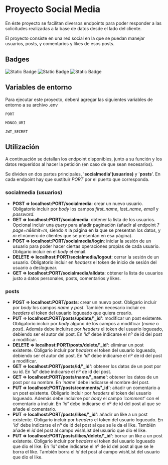 # Proyecto Social Media

En éste proyecto se facilitan diversos endpoints para poder responder a las solicitudes realizadas a la base de datos desde el lado del cliente.

El proyecto consiste en una red social en la que se puedan manejar usuarios, posts, y comentarios y likes de esos posts.

## Badges

![Static Badge](https://img.shields.io/badge/node.js-green)
![Static Badge](https://img.shields.io/badge/Mongoose-8.0.4-red)
![Static Badge](https://img.shields.io/badge/Express-4.18.2-blue)

## Variables de entorno

Para ejecutar este proyecto, deberá agregar las siguientes variables de entorno a su archivo .env

`PORT`

`MONGO_URI`

`JWT_SECRET`

## Utilización

A continuación se detallan los endpoint disponibles, junto a su función y los datos requeridos al hacer la petición (en caso de que sean necesarios).

Se dividen en dos partes principales, '**socialmedia'(usuarios)** y '**posts**'. En cada endpoint hay que sustituir _PORT_ por el puerto que corresponda.

### socialmedia (usuarios)

- **POST => localhost:PORT/socialmedia**: crear un nuevo usuario. Obligatorio incluir por _body_ los campos _first_name_, _last_name_, _email_ y _password_.
- **GET => localhost:PORT/socialmedia**: obtener la lista de los usuarios. Opcional incluir una _query_ para añadir paginación (añadir al endpoint _?page=n&limit=m_, siendo _n_ la página en la que se presentan los datos, y _m_ el número de clientes que se presentan en esa página).
- **POST => localhost:PORT/socialmedia/login**: iniciar la sesión de un usuario para poder hacer ciertas operaciones propias de cada usuario. Obligario incluir en el _body_ el email.
- **DELETE => localhost:PORT/socialmedia/logout**: cerrar la sesión de un usuario. Obligatorio incluir en _headers_ el token de inicio de sesión del usuario a desloguear.
- **GET => localhost:PORT/socialmedia/alldata**: obtener la lista de usuarios justo a datos personales, posts, comentarios y likes.

### posts

- **POST => localhost:PORT/posts**: crear un nuevo post. Obligario incluir por _body_ los campos _name_ y _post_. También necesario incluir en _headers_ el token del usuario logueado que quiera crearlo.
- **PUT => localhost:PORT/posts/update/'\_id'**: modificar un post existente. Obligatorio incluir por _body_ alguno de los campos a modificar (_name_ o _post_). Además debe incluirse por _headers_ el token del usuario logueado, debiendo ser el autor del post. En _'id'_ debe indicarse el nº de id del post a modificar.
- **DELETE => localhost:PORT/posts/delete/'\_id'**: eliminar un post existente. Obligario incluir por _headers_ el token del usuario logueado, debiendo ser el autor del post. En _'id'_ debe indicarse el nº de id del post a modificar.
- **GET => localhost:PORT/posts/id/'\_id'**: obtener los datos de un post por su id. En _'id'_ debe indicarse el nº de id del post.
- **GET => localhost:PORT/posts/name/'\_name'**: obtener los datos de un post por su nombre. En _'name'_ debe indicarse el nombre del post.
- **PUT => localhost:PORT/posts/comments/'\_id'**: añadir un comentario a un post existente. Obligario incluir por _headers_ el token del usuario logueado. Además debe incluirse por _body_ el campo _'comment'_ con el comentario a incluir. En _'id'_ debe indicarse el nº de id del post al que se añade el comentario.
- **PUT => localhost:PORT/posts/likes/'\_id'**: añadir un like a un post existente. Obligario incluir por _headers_ el token del usuario logueado. En _'id'_ debe indicarse el nº de id del post al que se le da el like. También añade el _id_ del post al campo wishList del usuario que dio el like.
- **PUT => localhost:PORT/posts/likes/delete/'\_id'**: borrar un like a un post existente. Obligario incluir por _headers_ el token del usuario logueado que dio el like. En _'id'_ debe indicarse el nº de id del post al que se le borra el like. También borra el _id_ del post al campo wishList del usuario que dio el like.
